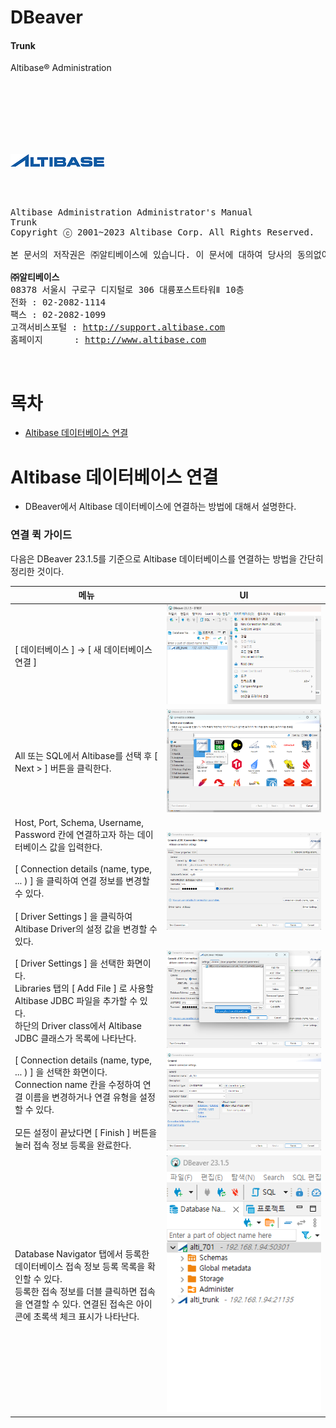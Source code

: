 DBeaver
======================

#### Trunk

Altibase® Administration

<br><br><br><br><br><br><!-- PDF 변환을 위한 여백입니다. --> 







































<!-- PDF 변환을 위한 여백입니다. --> 

<div align="left">
    <img src="media/common/e5cfb3761673686d093a3b00c062fe7a.png">
</div>

<br><br><!-- PDF 변환을 위한 여백입니다. --> 









































<!-- PDF 변환을 위한 여백입니다. --> 

<pre>
Altibase Administration Administrator's Manual
Trunk
Copyright ⓒ 2001~2023 Altibase Corp. All Rights Reserved.<br>
본 문서의 저작권은 ㈜알티베이스에 있습니다. 이 문서에 대하여 당사의 동의없이 무단으로 복제 또는 전용할 수 없습니다.<br>
<b>㈜알티베이스</b>
08378 서울시 구로구 디지털로 306 대륭포스트타워Ⅱ 10층
전화 : 02-2082-1114
팩스 : 02-2082-1099
고객서비스포털 : <a href='http://support.altibase.com'>http://support.altibase.com</a>
홈페이지      : <a href='http://www.altibase.com/'>http://www.altibase.com</a></pre>





<br>

# 목차

- [Altibase 데이터베이스 연결](#Altibase-데이터베이스-연결)



# Altibase 데이터베이스 연결





- DBeaver에서 Altibase 데이터베이스에 연결하는 방법에 대해서 설명한다.

### 



### 연결 퀵 가이드

다음은 DBeaver 23.1.5를 기준으로 Altibase 데이터베이스를 연결하는 방법을 간단히 정리한 것이다.

| 메뉴                                                         | UI                                |
| ------------------------------------------------------------ | --------------------------------- |
| [ 데이터베이스 ] → [ 새 데이터베이스 연결 ]                  | ![menu1](media\DBeaver\menu1.png) |
| All 또는 SQL에서 Altibase를 선택 후 [ Next > ] 버튼을 클릭한다. | ![menu2](media\DBeaver\menu2.png) |
| Host, Port, Schema, Username, Password 칸에 연결하고자 하는 데이터베이스 값을 입력한다.<br /><br />[ Connection details (name, type, ... ) ] 을 클릭하여 연결 정보를 변경할 수 있다.<br /><br />[ Driver Settings ] 을 클릭하여 Altibase Driver의 설정 값을 변경할 수 있다. | ![menu3](media\DBeaver\menu3.png) |
| [ Driver Settings ] 을 선택한 화면이다.<br />Libraries 탭의 [ Add File ] 로 사용할 Altibase JDBC 파일을 추가할 수 있다.<br />하단의 Driver class에서 Altibase JDBC 클래스가 목록에 나타난다. | ![menu4](media\DBeaver\menu4.png) |
| [ Connection details (name, type, ... ) ] 을 선택한 화면이다.<br />Connection name 칸을 수정하여 연결 이름을 변경하거나 연결 유형을 설정할 수 있다.<br /><br />모든 설정이 끝났다면 [ Finish ] 버튼을 눌러 접속 정보 등록을 완료한다. | ![menu5](media\DBeaver\menu5.png) |
| Database Navigator 탭에서 등록한 데이터베이스 접속 정보 등록 목록을 확인할 수 있다.<br />등록한 접속 정보를 더블 클릭하면 접속을 연결할 수 있다. 연결된 접속은 아이콘에 초록색 체크 표시가 나타난다. | ![menu6](media\DBeaver\menu6.png) |

